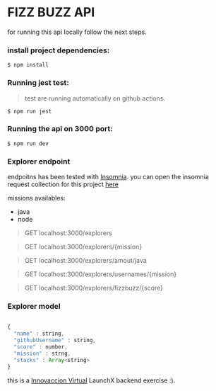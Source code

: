 
# FIZZ BUZZ API 


for running this api locally follow the next steps.

### install project dependencies:

```
$ npm install 
```


### Running jest test:

> test are running automatically on github actions.

```
$ npm run jest
```


### Running the api on 3000 port:

```
$ npm run dev
```


### Explorer endpoint

endpoitns has been tested with [Insomnia](https://insomnia.rest/). you can open the insomnia request collection for this project [here](https://github.com/MauroMontan/fizzbuzz-api-rest/tree/main/insomnia_collection)

missions availables:

- java
- node

> GET localhost:3000/explorers

> GET localhost:3000/explorers/{mission}

> GET localhost:3000/explorers/amout/java

> GET localhost:3000/explorers/usernames/{mission}

> GET localhost:3000/explorers/fizzbuzz/{score}


### Explorer model 

``` javascript

{
  "name" : string,
  "githubUsername" : string,
  "score" : number,
  "mission" : strng,
  "stacks" : Array<string>
}

```

this is a [Innovaccion Virtual](https://www.instagram.com/innovaccionvirtual/) LaunchX backend exercise :).
